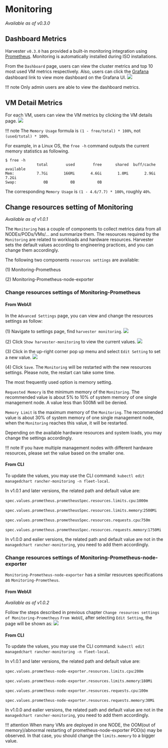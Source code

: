 # Monitoring

_Available as of v0.3.0_

## Dashboard Metrics
Harvester `v0.3.0` has provided a built-in monitoring integration using [Prometheus](https://prometheus.io/). Monitoring is automatically installed during ISO installations.

From the `Dashboard` page, users can view the cluster metrics and top 10 most used VM metrics respectively.
Also, users can click the [Grafana](http://grafana.com/) dashboard link to view more dashboard on the Grafana UI.
![](./assets/monitoring-dashboard.png)

!!! note
    Only admin users are able to view the dashboard metrics.


## VM Detail Metrics
For each VM, users can view the VM metrics by clicking the VM details page.
![](./assets/vm-metrics.png)

!!! note
    The `Memory Usage` formula is `(1 - free/total) * 100%`, not `(used/total) * 100%`.

For example, in a Linux OS, the `free -h` command outputs the current memory statistics as following.

```
$ free -h
              total        used        free      shared  buff/cache   available
Mem:          7.7Gi       166Mi       4.6Gi       1.0Mi       2.9Gi       7.2Gi
Swap:            0B          0B          0B
```

The corresponding `Memory Usage` is `(1 - 4.6/7.7) * 100%`, roughly `40%`.


## Change resources setting of Monitoring
_Available as of v1.0.1_

The `Monitoring` has a couple of components to collect metrics data from all NODEs/PODs/VMs/... and summarize them. The resources required by the `Monitoring` are related to workloads and hardware resources. Harvester sets the default values according to engineering practices, and you can change them accordingly.

The following two components `resources settings` are available:

(1) Monitoring-Prometheus

(2) Monitoring-Prometheus-node-exporter

### Change resources settings of Monitoring-Prometheus

#### From WebUI

In the `Advanced Settings` page, you can view and change the resources settings as follow:

(1) Navigate to settings page, find `harvester monitoring`.
![](./assets/monitoring-setting.png)

(2) Click `Show harvester-monitoring` to view the current values.
![](./assets/monitoring-setting-view-current.png)

(3) Click in the up-right corner pop up menu and select `Edit Setting` to set a new value.
![](./assets/monitoring-setting-edit-config.png)

(4) Click `Save`. The `Monitoring` will be restarted with the new resources settings. Please note, the restart can take some time.

The most frequently used option is memory setting.

`Requested Memory` is the minimum memory of the `Monitoring`. The recommended value is about 5% to 10% of system memory of one single management node. A value less than 500Mi will be denied.

`Memory Limit` is the maximum memory of the `Monitoring`. The recommended value is about 30% of system memory of one single management node, when the `Monitoring` reaches this value, it will be restarted.

Depending on the available hardware resources and system loads, you may change the settings accordingly.

!!! note
    If you have multiple management nodes with different hardware resources, please set the value based on the smaller one.

#### From CLI

To update the values, you may use the CLI command: `kubectl edit managedchart rancher-monitoring -n fleet-local`.

In v1.0.1 and later versions, the related path and default value are:

 `spec.values.prometheus.prometheusSpec.resources.limits.cpu`:`1000m`

 `spec.values.prometheus.prometheusSpec.resources.limits.memory`:`2500Mi`

 `spec.values.prometheus.prometheusSpec.resources.requests.cpu`:`750m`

 `spec.values.prometheus.prometheusSpec.resources.requests.memory`:`1750Mi`

In v1.0.0 and ealier versions, the related path and default value are not in the `managedchart rancher-monitoring`, you need to add them accordingly.

### Change resources settings of Monitoring-Prometheus-node-exporter

`Monitoring-Prometheus-node-exporter` has a similar resources specifications as `Monitoring-Prometheus`.

#### From WebUI

_Available as of v1.0.2_

Follow the steps described in previous chapter `Change resources settings of Monitoring-Prometheus` `From WebUI`, after selecting `Edit Setting`, the page will be shown as:
![](./assets/monitoring-setting-edit-config-v1.0.2.png)

#### From CLI

To update the values, you may use the CLI command: `kubectl edit managedchart rancher-monitoring -n fleet-local`.

In v1.0.1 and later versions, the related path and default value are:

 `spec.values.prometheus-node-exporter.resources.limits.cpu`:`200m`

 `spec.values.prometheus-node-exporter.resources.limits.memory`:`180Mi`

 `spec.values.prometheus-node-exporter.resources.requests.cpu`:`100m`

 `spec.values.prometheus-node-exporter.resources.requests.memory`:`30Mi`

In v1.0.0 and ealier versions, the related path and default value are not in the `managedchart rancher-monitoring`, you need to add them accordingly.

!!! attention
    When many VMs are deployed in one NODE, the OOM(out of memory)/abnormal restarting of prometheus-node-exporter POD(s) may be observed. In that case, you should change the `limits.memory` to a bigger value.
